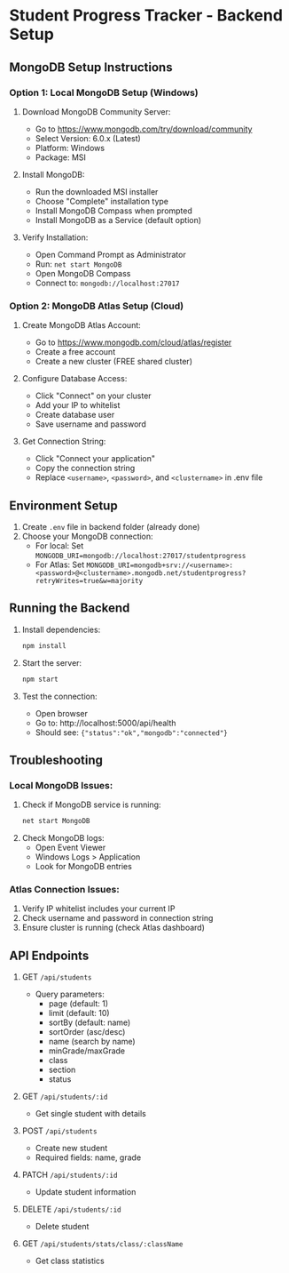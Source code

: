 # Student Progress Tracker - Backend Setup

## MongoDB Setup Instructions

### Option 1: Local MongoDB Setup (Windows)

1. Download MongoDB Community Server:
   - Go to https://www.mongodb.com/try/download/community
   - Select Version: 6.0.x (Latest)
   - Platform: Windows
   - Package: MSI

2. Install MongoDB:
   - Run the downloaded MSI installer
   - Choose "Complete" installation type
   - Install MongoDB Compass when prompted
   - Install MongoDB as a Service (default option)

3. Verify Installation:
   - Open Command Prompt as Administrator
   - Run: `net start MongoDB`
   - Open MongoDB Compass
   - Connect to: `mongodb://localhost:27017`

### Option 2: MongoDB Atlas Setup (Cloud)

1. Create MongoDB Atlas Account:
   - Go to https://www.mongodb.com/cloud/atlas/register
   - Create a free account
   - Create a new cluster (FREE shared cluster)

2. Configure Database Access:
   - Click "Connect" on your cluster
   - Add your IP to whitelist
   - Create database user
   - Save username and password

3. Get Connection String:
   - Click "Connect your application"
   - Copy the connection string
   - Replace `<username>`, `<password>`, and `<clustername>` in .env file

## Environment Setup

1. Create `.env` file in backend folder (already done)
2. Choose your MongoDB connection:
   - For local: Set `MONGODB_URI=mongodb://localhost:27017/studentprogress`
   - For Atlas: Set `MONGODB_URI=mongodb+srv://<username>:<password>@<clustername>.mongodb.net/studentprogress?retryWrites=true&w=majority`

## Running the Backend

1. Install dependencies:
   ```bash
   npm install
   ```

2. Start the server:
   ```bash
   npm start
   ```

3. Test the connection:
   - Open browser
   - Go to: http://localhost:5000/api/health
   - Should see: `{"status":"ok","mongodb":"connected"}`

## Troubleshooting

### Local MongoDB Issues:
1. Check if MongoDB service is running:
   ```bash
   net start MongoDB
   ```
2. Check MongoDB logs:
   - Open Event Viewer
   - Windows Logs > Application
   - Look for MongoDB entries

### Atlas Connection Issues:
1. Verify IP whitelist includes your current IP
2. Check username and password in connection string
3. Ensure cluster is running (check Atlas dashboard)

## API Endpoints

1. GET `/api/students`
   - Query parameters:
     - page (default: 1)
     - limit (default: 10)
     - sortBy (default: name)
     - sortOrder (asc/desc)
     - name (search by name)
     - minGrade/maxGrade
     - class
     - section
     - status

2. GET `/api/students/:id`
   - Get single student with details

3. POST `/api/students`
   - Create new student
   - Required fields: name, grade

4. PATCH `/api/students/:id`
   - Update student information

5. DELETE `/api/students/:id`
   - Delete student

6. GET `/api/students/stats/class/:className`
   - Get class statistics
